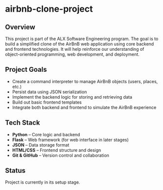 # airbnb-clone-project

## Overview

This project is part of the ALX Software Engineering program. The goal is to build a simplified clone of the AirBnB web application using core backend and frontend technologies. It will help reinforce our understanding of object-oriented programming, web development, and deployment.

## Project Goals

- Create a command interpreter to manage AirBnB objects (users, places, etc.)
- Persist data using JSON serialization
- Implement the backend logic for storing and retrieving data
- Build out basic frontend templates
- Integrate both backend and frontend to simulate the AirBnB experience

## Tech Stack

- **Python** – Core logic and backend
- **Flask** – Web framework (for web interface in later stages)
- **JSON** – Data storage format
- **HTML/CSS** – Frontend structure and design
- **Git & GitHub** – Version control and collaboration

## Status

Project is currently in its setup stage.

